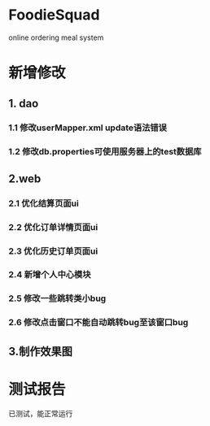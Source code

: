 # FoodieSquad
 online ordering meal system
# 新增修改
## 1. dao
### 1.1 修改userMapper.xml update语法错误
### 1.2 修改db.properties可使用服务器上的test数据库
## 2.web
### 2.1 优化结算页面ui
### 2.2 优化订单详情页面ui
### 2.3 优化历史订单页面ui
### 2.4 新增个人中心模块
### 2.5 修改一些跳转类小bug
### 2.6 修改点击窗口不能自动跳转bug至该窗口bug
## 3.制作效果图
# 测试报告
已测试，能正常运行


